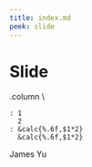 ```yaml
---
title: index.md
peek: slide
---
```


# Slide

.column
\\
```tab{template:20 30,head}
: 1 
  2
: &calc{%.6f,$1*2}
  &calc{%.6f,$1*2}
```

James Yu
